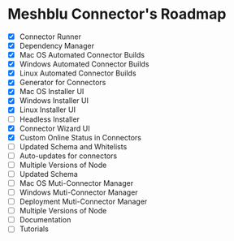 # Meshblu Connector's Roadmap

- [x] Connector Runner
- [x] Dependency Manager
- [x] Mac OS Automated Connector Builds
- [x] Windows Automated Connector Builds
- [x] Linux Automated Connector Builds
- [x] Generator for Connectors
- [x] Mac OS Installer UI
- [x] Windows Installer UI
- [x] Linux Installer UI
- [ ] Headless Installer
- [x] Connector Wizard UI
- [x] Custom Online Status in Connectors
- [ ] Updated Schema and Whitelists
- [ ] Auto-updates for connectors
- [ ] Multiple Versions of Node
- [ ] Updated Schema
- [ ] Mac OS Muti-Connector Manager
- [ ] Windows Muti-Connector Manager
- [ ] Deployment Muti-Connector Manager
- [ ] Multiple Versions of Node
- [ ] Documentation
- [ ] Tutorials
